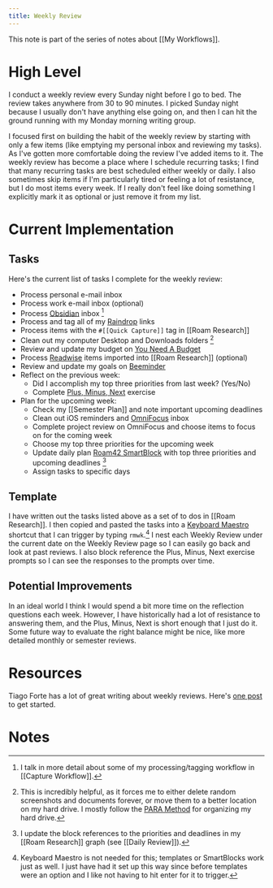 ```yaml
---
title: Weekly Review
---
```


This note is part of the series of notes about [[My Workflows]].

# High Level
I conduct a weekly review every Sunday night before I go to bed. The review takes anywhere from 30 to 90 minutes. I picked Sunday night because I usually don't have anything else going on, and then I can hit the ground running with my Monday morning writing group. 

I focused first on building the habit of the weekly review by starting with only a few items (like emptying my personal inbox and reviewing my tasks). As I've gotten more comfortable doing the review I've added items to it. The weekly review has become a place where I schedule recurring tasks; I find that many recurring tasks are best scheduled either weekly or daily. I also sometimes skip items if I'm particularly tired or feeling a lot of resistance, but I do most items every week. If I really don't feel like doing something I explicitly mark it as optional or just remove it from my list. 

# Current Implementation

## Tasks
Here's the current list of tasks I complete for the weekly review:

- Process personal e-mail inbox
- Process work e-mail inbox (optional)
- Process [Obsidian](https://obsidian.md/) inbox [^3]
- Process and tag all of my [Raindrop](https://raindrop.io/) links
- Process items with the `#[[Quick Capture]]` tag in [[Roam Research]]
- Clean out my computer Desktop and Downloads folders [^1] 
- Review and update my budget on [You Need A Budget](https://www.youneedabudget.com/)
- Process [Readwise](https://readwise.io/) items imported into [[Roam Research]] (optional)
- Review and update my goals on [Beeminder](https://www.beeminder.com/)
- Reflect on the previous week:
	- Did I accomplish my top three priorities from last week? (Yes/No)
	- Complete [Plus, Minus, Next](https://nesslabs.com/plus-minus-next) exercise
- Plan for the upcoming week:
	- Check my [[Semester Plan]] and note important upcoming deadlines
	- Clean out iOS reminders and [OmniFocus](https://www.omnigroup.com/omnifocus/) inbox
	- Complete project review on OmniFocus and choose items to focus on for the coming week
	- Choose my top three priorities for the upcoming week
	- Update daily plan [Roam42 SmartBlock](https://github.com/roamhacker/SmartBlocks) with top three priorities and upcoming deadlines [^2]
	- Assign tasks to specific days

## Template
I have written out the tasks listed above as a set of to dos in [[Roam Research]]. I then copied and pasted the tasks into a [Keyboard Maestro](https://www.keyboardmaestro.com/main/) shortcut that I can trigger by typing `rmwk`.[^4] I nest each Weekly Review under the current date on the Weekly Review page so I can easily go back and look at past reviews. I also block reference the Plus, Minus, Next exercise prompts so I can see the responses to the prompts over time.

## Potential Improvements
In an ideal world I think I would spend a bit more time on the reflection questions each week. However, I have historically had a lot of resistance to answering them, and the Plus, Minus, Next is short enough that I just do it. Some future way to evaluate the right balance might be nice, like more detailed monthly or semester reviews.

# Resources
Tiago Forte has a lot of great writing about weekly reviews. Here's [one post](https://fortelabs.co/blog/the-one-touch-guide-to-doing-a-weekly-review/) to get started.

# Notes
[^3]: I talk in more detail about some of my processing/tagging workflow in [[Capture Workflow]].
[^1]: This is incredibly helpful, as it forces me to either delete random screenshots and documents forever, or move them to a better location on my hard drive. I mostly follow the [PARA Method](https://fortelabs.co/blog/para/) for organizing my hard drive.
[^2]: I update the block references to the priorities and deadlines in my [[Roam Research]] graph (see [[Daily Review]]).
[^4]: Keyboard Maestro is not needed for this; templates or SmartBlocks work just as well. I just have had it set up this way since before templates were an option and I like not having to hit enter for it to trigger.
